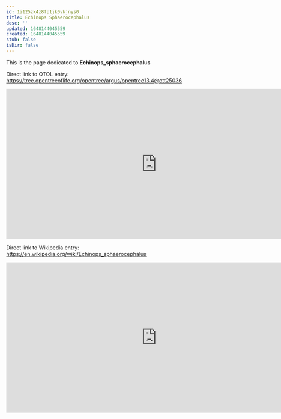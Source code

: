 ```yaml
---
id: 1i125zk4z8fp1jk0vkjnys0
title: Echinops Sphaerocephalus
desc: ''
updated: 1648144045559
created: 1648144045559
stub: false
isDir: false
---
```

This is the page dedicated to **Echinops_sphaerocephalus**


Direct link to OTOL entry: https://tree.opentreeoflife.org/opentree/argus/opentree13.4@ott25036



<html>
    <body>
    <iframe src="https://tree.opentreeoflife.org/opentree/argus/opentree13.4@ott25036"
    width="800" height="400" frameborder="0" allowfullscreen> </iframe>
    </body>
</html>
    


Direct link to Wikipedia entry: https://en.wikipedia.org/wiki/Echinops_sphaerocephalus



<html>
    <body>
    <iframe src="https://en.wikipedia.org/wiki/Echinops_sphaerocephalus"
    width="800" height="400" frameborder="0" allowfullscreen> </iframe>
    </body>
</html>
    
